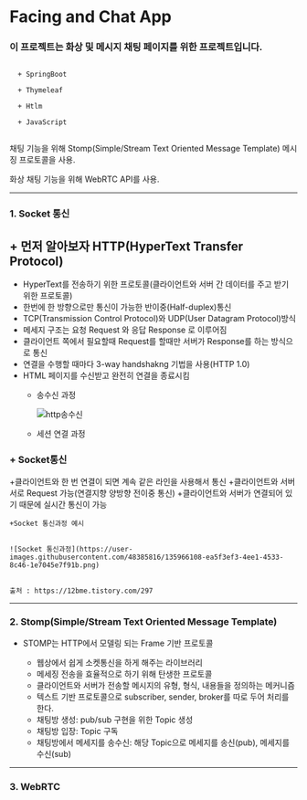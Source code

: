# Facing and Chat App

### 이 프로젝트는 화상 및 메시지 채팅 페이지를 위한 프로젝트입니다.
```

  + SpringBoot
  
  + Thymeleaf
  
  + Htlm
  
  + JavaScript
  
```

채팅 기능을 위해 Stomp(Simple/Stream Text Oriented Message Template) 메시징 프로토콜을 사용.

화상 채팅 기능을 위해 WebRTC API를 사용.

-------------------------------------------------------------------------------

### 1. Socket 통신


## + 먼저 알아보자 HTTP(HyperText Transfer Protocol) 

  + HyperText를 전송하기 위한 프로토콜(클라이언트와 서버 간 데이터를 주고 받기 위한 프로토콜)
  + 한번에 한 방향으로만 통신이 가능한 반이중(Half-duplex)통신
  + TCP(Transmission Control Protocol)와 UDP(User Datagram Protocol)방식
  + 메세지 구조는 요청 Request 와 응답 Response 로 이루어짐
  + 클라이언트 쪽에서 필요할때 Request를 할때만 서버가 Response를 하는 방식으로 통신
  + 연결을 수행할 때마다 3-way handshakng 기법을 사용(HTTP 1.0)
  + HTML 페이지를 수신받고 완전히 연결을 종료시킴
    + 송수신 과정
    
      ![http송수신](https://user-images.githubusercontent.com/48385816/135965726-bafd7a6f-d374-458d-a64a-6aec0b8937cc.png)
    
    + 세션 연결 과정
    
     
  
  
  
  

### + Socket통신
  
  +클라이언트와 한 번 연결이 되면 계속 같은 라인을 사용해서 통신
  +클라이언트와 서버 서로 Request 가능(연결지향 양방향 전이중 통신)
  +클라이언트와 서버가 연결되어 있기 때문에 실시간 통신이 가능
    
    +Socket 통신과정 예시
    
    
    ![Socket 통신과정](https://user-images.githubusercontent.com/48385816/135966108-ea5f3ef3-4ee1-4533-8c46-1e7045e7f91b.png)


    출처 : https://12bme.tistory.com/297

--------------------------------------------------------------------

### 2. Stomp(Simple/Stream Text Oriented Message Template)

+ STOMP는 HTTP에서 모델링 되는 Frame 기반 프로토콜

  + 웹상에서 쉽게 소켓통신을 하게 해주는 라이브러리
  + 메세징 전송을 효율적으로 하기 위해 탄생한 프로토콜
  + 클라이언트와 서버가 전송할 메시지의 유형, 형식, 내용들을 정의하는 메커니즘
  + 텍스트 기반 프로토콜으로 subscriber, sender, broker를 따로 두어 처리를 한다.
  + 채팅방 생성: pub/sub 구현을 위한 Topic 생성
  + 채팅방 입장: Topic 구독
  + 채팅방에서 메세지를 송수신: 해당 Topic으로 메세지를 송신(pub), 메세지를 수신(sub)

------------------------------------------------------------------------------------

### 3. WebRTC


